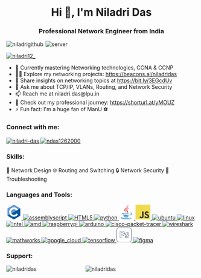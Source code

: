 </body>

<h1 align="center">Hi 👋, I'm Niladri Das</h1>
  <h3 align="center">Professional Network Engineer from India</h3>

  <img align="right" alt="server" width="400"
    src="https://www.arcgis.com/sharing/rest/content/items/a21d93abf29d4b6990370cfcba143cd9/info/thumbnail/ago_downloaded.gif?w=800">

  <p align="left">
    <img src="https://komarev.com/ghpvc/?username=niladrigithub&label=Profile%20views&color=0e75b6&style=flat"
      alt="niladrigithub" />
  </p>

  <p align="left">
    <a href="https://twitter.com/niladri12_" target="blank">
      <img src="https://img.shields.io/twitter/follow/niladri12_?logo=twitter&style=for-the-badge"
        alt="niladri12_" />
    </a>
  </p>

  <ul>
    <li>🌱 Currently mastering Networking technologies, CCNA & CCNP</li>
    <li>👨‍💻 Explore my networking projects: <a href="https://beacons.ai/niladridas">https://beacons.ai/niladridas</a></li>
    <li>📝 Share insights on networking topics at <a href="https://bit.ly/3EGcdUv">https://bit.ly/3EGcdUv</a></li>
    <li>💬 Ask me about TCP/IP, VLANs, Routing, and Network Security</li>
    <li>📫 Reach me at niladri.das@lpu.in</li>
    <li>📄 Check out my professional journey: <a href="https://shorturl.at/yMOUZ">https://shorturl.at/yMOUZ</a></li>
    <li>⚡ Fun fact: I'm a huge fan of ManU ⚽️</li>
  </ul>

  <h3 align="left">Connect with me:</h3>
  <p align="left">
    <a href="https://codepen.io/niladri-das" target="blank">
      <img align="center"
        src="https://raw.githubusercontent.com/rahuldkjain/github-profile-readme-generator/master/src/images/icons/Social/codepen.svg"
        alt="niladri-das" height="30" width="40" />
    </a>
    <!-- ... other social media links ... -->
    <a href="https://www.hackerrank.com/ndas1262000" target="blank">
      <img align="center"
        src="https://raw.githubusercontent.com/rahuldkjain/github-profile-readme-generator/master/src/images/icons/Social/hackerrank.svg"
        alt="ndas1262000" height="30" width="40" />
    </a>
    <!-- ... more social media links ... -->
  </p>

  <h3 align="left">Skills:</h3>
  <p align="left">
    <!-- ... your networking-related skills ... -->
    <span>🔧 Network Design</span>
    <span>🌐 Routing and Switching</span>
    <span>🔒 Network Security</span>
    <span>💼 Troubleshooting</span>
  </p>

  <h3 align="left">Languages and Tools:</h3>
  <p align="left">
    <!-- ... existing logos ... -->
<a href="https://www.cprogramming.com/" target="_blank" rel="noreferrer"> <img src="https://raw.githubusercontent.com/devicons/devicon/master/icons/c/c-original.svg" alt="c" width="40" height="40"/>
<a href="https://assemblyscript.org" target="_blank" rel="noreferrer">
    <img src="https://raw.githubusercontent.com/simple-icons/simple-icons/develop/icons/assemblyscript.svg" alt="assemblyscript" width="40" height="40" />
</a>
    <a href="https://html.com" target="_blank" rel="noreferrer">
    <img src="https://www.vectorlogo.zone/logos/w3_html5/w3_html5-icon.svg" alt="HTML5" width="40" height="40" />
</a>
    <a href="https://python.org" target="_blank" rel="noreferrer">
    <img src="https://www.vectorlogo.zone/logos/python/python-icon.svg" alt="python" width="40" height="40" />
</a>
  <a href="https://www.java.com" target="_blank" rel="noreferrer"> <img src="https://raw.githubusercontent.com/devicons/devicon/master/icons/java/java-original.svg" alt="java" width="40" height="40"/> </a>
  <a href="https://developer.mozilla.org/en-US/docs/Web/JavaScript" target="_blank" rel="noreferrer"> <img src="https://raw.githubusercontent.com/devicons/devicon/master/icons/javascript/javascript-original.svg" alt="javascript" width="40" height="40"/> </a>
   <a href="https://www.ubuntu.com/" target="_blank" rel="noreferrer">
    <img src="https://www.vectorlogo.zone/logos/ubuntu/ubuntu-icon.svg" alt="ubuntu" width="40" height="40" />
</a>
<a href="https://www.linux.org" target="_blank" rel="noreferrer">
    <img src="https://www.vectorlogo.zone/logos/linux/linux-icon.svg" alt="linux" width="40" height="40" />
</a>
     <a href="https://www.intel.com" target="_blank" rel="noreferrer">
    <img src="https://www.vectorlogo.zone/logos/intel/intel-icon.svg" alt="intel" width="40" height="40" />
</a>
<a href="https://www.xilinx.com/products/design-tools/vivado.html" target="_blank" rel="noreferrer">
    <img src="https://www.vectorlogo.zone/logos/amd/amd-icon.svg" alt="amd" width="40" height="40" />
</a>
  <a href="https://www.raspberrypi.com" target="_blank" rel="noreferrer">
    <img src="https://www.vectorlogo.zone/logos/raspberrypi/raspberrypi-icon.svg" alt="raspberrypi" width="40" height="40" />
</a>
      <a href="https://www.arduino.cc/" target="_blank" rel="noreferrer"> <img src="https://cdn.worldvectorlogo.com/logos/arduino-1.svg" alt="arduino" width="40" height="40"/> </a>
  <a href="https://www.netacad.com/courses/packet-tracer" target="_blank" rel="noreferrer">
      <img src="https://www.vectorlogo.zone/logos/cisco/cisco-icon.svg" alt="cisco-packet-tracer" width="40"
        height="40" />
    </a>
    <a href="https://www.wireshark.org" target="_blank" rel="noreferrer">
    <img src="https://www.vectorlogo.zone/logos/wireshark/wireshark-icon.svg" alt="wireshark" width="40" height="40" />
</a>
     <a href="https://www.mathworks.com" target="_blank" rel="noreferrer">
    <img src="https://iconape.com/wp-content/files/vv/18367/svg/cib-mathworks.svg" alt="mathworks" width="40" height="40" />
</a>
    <a href="https://www.cloud.google.com/" target="_blank" rel="noreferrer">
    <img src="https://www.vectorlogo.zone/logos/google_cloud/google_cloud-icon.svg" alt="google_cloud" width="40" height="40" />
</a>
  <a href="https://www.tensorflow.org" target="_blank" rel="noreferrer"> <img src="https://www.vectorlogo.zone/logos/tensorflow/tensorflow-icon.svg" alt="tensorflow" width="40" height="40"/> </a>
  <a href="https://www.photoshop.com/en" target="_blank" rel="noreferrer"> <img src="https://raw.githubusercontent.com/devicons/devicon/master/icons/photoshop/photoshop-line.svg" alt="photoshop" width="40" height="40"/> 
  </a>
  <a href="https://www.figma.com/" target="_blank" rel="noreferrer"> <img src="https://www.vectorlogo.zone/logos/figma/figma-icon.svg" alt="figma" width="40" height="40"/> </a>
  </p>
  <h3 align="left">Support:</h3>
  <p>
    <a href="https://www.buymeacoffee.com/niladridas">
      <img align="left" src="https://cdn.buymeacoffee.com/buttons/v2/default-yellow.png" height="50" width="210"
        alt="niladridas" />
    </a>
    <a href="https://ko-fi.com/niladridas">
      <img align="left" src="https://cdn.ko-fi.com/cdn/kofi3.png?v=3" height="50" width="210" alt="niladridas" />
    </a>
  </p>

</html>
